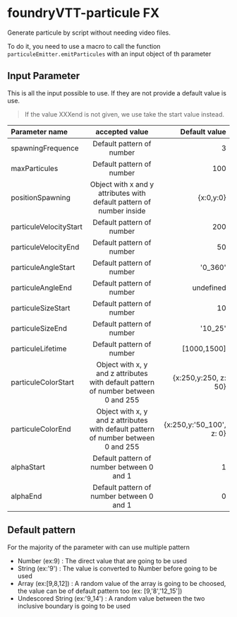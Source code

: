 # foundryVTT-particule FX

Generate particule by script without needing video files.

To do it, you need to use a macro to call the function ```particuleEmitter.emitParticules``` with an input object of th parameter

## Input Parameter
This is all the input possible to use. If they are not provide a default value is use.
> If the value XXXend is not given, we use take the start value instead.

| Parameter name  | accepted value          | Default value |
| :--------------- |:---------------:| -----:|
|        spawningFrequence         |             Default pattern of number                                                              |    3        |
|        maxParticules             |             Default pattern of number                                                              |   100         |
|        positionSpawning          |             Object with x and y attributes with default pattern of number inside                   |   {x:0,y:0}   |
|        particuleVelocityStart    |             Default pattern of number                                                              |   200         |
|       particuleVelocityEnd       |             Default pattern of number                                                              |   50          |
|        particuleAngleStart       |             Default pattern of number                                                              |   '0_360'     |
|        particuleAngleEnd         |             Default pattern of number                                                              |   undefined   |
|        particuleSizeStart        |             Default pattern of number                                                              |   10          |
|        particuleSizeEnd          |             Default pattern of number                                                              |   '10_25'     |
|        particuleLifetime         |             Default pattern of number                                                              |    [1000,1500]    |
|        particuleColorStart       |             Object with x, y and z attributes with default pattern of number between 0 and 255     |   {x:250,y:250, z: 50}    |
|        particuleColorEnd         |             Object with x, y and z attributes with default pattern of number between 0 and 255     |   {x:250,y:'50_100', z: 0}    |
|        alphaStart                |             Default pattern of number between 0 and 1                                              |   1           |
|        alphaEnd                  |             Default pattern of number between 0 and 1                                              |   0           |


## Default pattern
For the majority of the parameter with can use multiple pattern
* Number (ex:9)                   : The direct value that are going to be used
* String (ex:'9')                 : The value is converted to Number before going to be used
* Array  (ex:[9,8,12])            : A random value of the array is going to be choosed, the value can be of default pattern too (ex: [9,'8','12_15'])
* Undescored String (ex:'9_14')   : A random value between the two inclusive boundary is going to be used